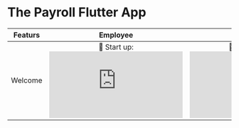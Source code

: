 # The Payroll Flutter App


|Featurs|Employee|Admin|
| :---: | :---: | :---: |
| Welcome | :pushpin: Start up:![ start up](https://github.com/fatemazohor/MyChat_Android_app/blob/main/README.md) | :pushpin: Splash screen:![ start up](https://github.com/fatemazohor/MyChat_Android_app/blob/main/README.md) |
